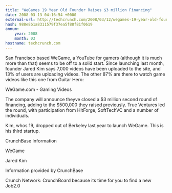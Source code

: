 ```yaml
---
title: "WeGames 19 Year Old Founder Raises $3 million Financing"
date: 2008-03-13 04:16:54 +0000
external-url: http://techcrunch.com/2008/03/12/wegames-19-year-old-founder-raises-3-million-financing/
hash: 988e8b1a8311579f37ea5f88f81f0619
annum:
    year: 2008
    month: 03
hostname: techcrunch.com
---
```


San Francisco based WeGame, a YouTube for gamers (although it is much more than that) seems to be off to a solid start.  Since launching last month, founder Jared Kim says 7,000 videos have been uploaded to the site, and 13% of users are uploading videos. The other 87% are there to watch game videos like this one from Guitar Hero:




WeGame.com - Gaming Videos



The company will announce theyve closed a $3 million second round of financing, adding to the $500,000 they raised previously. True Ventures led the round, with participation from HitForge, SoftTechVC and a number of individuals.

Kim, whos 19, dropped out of Berkeley last year to launch WeGame. This is his third startup.



CrunchBase Information


WeGame

Jared Kim

Information provided by CrunchBase


Crunch Network:  CrunchBoard because its time for you to find a new Job2.0
